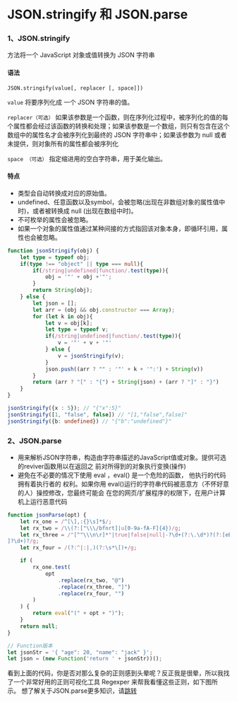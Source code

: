 # JSON.stringify 和 JSON.parse
### 1、JSON.stringify
方法将一个 JavaScript 对象或值转换为 JSON 字符串
#### 语法
`JSON.stringify(value[, replacer [, space]])`

`value` 将要序列化成 一个 JSON 字符串的值。

`replacer（可选）` 如果该参数是一个函数，则在序列化过程中，被序列化的值的每个属性都会经过该函数的转换和处理；如果该参数是一个数组，则只有包含在这个数组中的属性名才会被序列化到最终的 JSON 字符串中；如果该参数为 null 或者未提供，则对象所有的属性都会被序列化

`space （可选）` 指定缩进用的空白字符串，用于美化输出。
#### 特点
- 类型会自动转换成对应的原始值。
- undefined、任意函数以及symbol，会被忽略(出现在⾮数组对象的属性值中时)，或者被转换成 null (出现在数组中时)。
- 不可枚举的属性会被忽略。
- 如果⼀个对象的属性值通过某种间接的方式指回该对象本身，即循环引用，属性也会被忽略。
```typescript
function jsonStringify(obj) {
    let type = typeof obj;
    if(type !== "object" || type === null){
        if(/string|undefined|function/.test(type)){
            obj = '"' + obj +'"';
        }
        return String(obj);
    } else {
        let json = [];
        let arr = (obj && obj.constructor === Array);
        for (let k in obj){
            let v = obj[k];
            let type = typeof v;
            if(/string|undefined|function/.test(type)){
                v = '"' + v + '"'
            } else {
                v = jsonStringify(v);
            }
            json.push((arr ? "" : '"' + k + '":') + String(v))
        }
        return (arr ? "[" : "{") + String(json) + (arr ? "]" : "}")
    }
}

jsonStringify({x : 5}); // "{"x":5}"
jsonStringify([1, "false", false]) // "[1,"false",false]"
jsonStringify({b: undefined}) // "{"b":"undefined"}"
```
### 2、JSON.parse
- 用来解析JSON字符串，构造由字符串描述的JavaScript值或对象。提供可选的reviver函数⽤以在返回之 前对所得到的对象执⾏变换(操作)
- 避免在不必要的情况下使⽤ eval ，eval() 是⼀个危险的函数， 他执⾏的代码拥有着执⾏者的 权利。如果你⽤ eval()运⾏的字符串代码被恶意⽅（不怀好意的⼈）操控修改，您最终可能会 在您的⽹⻚/扩展程序的权限下，在⽤户计算机上运⾏恶意代码
```typescript
function jsonParse(opt) {
    let rx_one = /^[\],:{}\s]*$/;
    let rx_two = /\\(?:["\\\/bfnrt]|u[0-9a-fA-F]{4})/g;
    let rx_three = /"[^"\\\n\r]*"|true|false|null|-?\d+(?:\.\d*)?(?:[eE][+\-
]?\d+)?/g;
    let rx_four = /(?:^|:|,)(?:\s*\[)+/g;

    if (
        rx_one.test(
            opt
                .replace(rx_two, "@")
                .replace(rx_three, "]")
                .replace(rx_four, "")
        )
    ) {
        return eval("(" + opt + ")");
    }
    return null;
}

// Function版本
let jsonStr = '{ "age": 20, "name": "jack" }';
let json = (new Function('return ' + jsonStr))();
```
看到上面的代码，你是否对那么复杂的正则感到头晕呢？反正我是很晕，所以我找了一个非常好用的正则可视化工具 Regexper 来帮我看懂这些正则，如下图所示。
想了解关于JSON.parse更多知识，请[跳转](https://github.com/youngwind/blog/issues/115)
